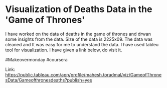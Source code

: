 # Visualization of Deaths Data in the 'Game of Thrones'
I have worked on the data of deaths in the game of thrones and drwan some insights from the data. Size of the data is 2225x09.
The data was cleaned and It was easy for me to understand the data. I have used tableu tool for visualization.
I have given a link below, do visit it.

#Makeovermonday
#coursera

Link: https://public.tableau.com/app/profile/mahesh.toradmal/viz/GameofThronesData/Gameofthronesdeaths?publish=yes
